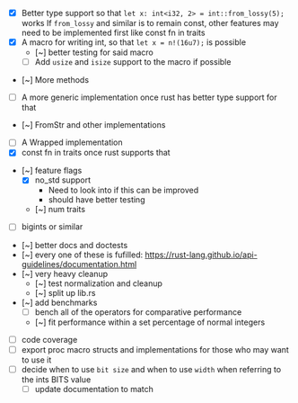 - [x] Better type support so that `let x: int<i32, 2> = int::from_lossy(5);` works
      If `from_lossy` and similar is to remain const, other features may need to be implemented first like const fn in traits
- [x] A macro for writing int, so that `let x = n!(16u7);` is possible
  - [~] better testing for said macro
  - [ ] Add `usize` and `isize` support to the macro if possible
- [~] More methods
- [ ] A more generic implementation once rust has better type support for that
- [~] FromStr and other implementations
- [ ] A Wrapped implementation
- [x] const fn in traits once rust supports that
- [~] feature flags
  - [x] no_std support
    - Need to look into if this can be improved
    - should have better testing
  - [~] num traits
- [ ] bigints or similar
- [~] better docs and doctests
- [~] every one of these is fufilled: https://rust-lang.github.io/api-guidelines/documentation.html
- [~] very heavy cleanup
  - [~] test normalization and cleanup
  - [~] split up lib.rs
- [~] add benchmarks
  - [ ] bench all of the operators for comparative performance
  - [~] fit performance within a set percentage of normal integers
- [ ] code coverage
- [ ] export proc macro structs and implementations for those who may want to use it
- [ ] decide when to use `bit size` and when to use `width` when referring to the ints BITS value
  - [ ] update documentation to match